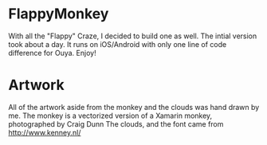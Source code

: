 FlappyMonkey
============


With all the "Flappy" Craze, I decided to build one as well. The intial version took about a day. It runs on iOS/Android with only one line of code difference for Ouya.  Enjoy!


Artwork
===========
All of the artwork aside from the monkey and the clouds was hand drawn by me. 
The monkey is a vectorized version of a Xamarin monkey, photographed by Craig Dunn
The clouds, and the font came from http://www.kenney.nl/
